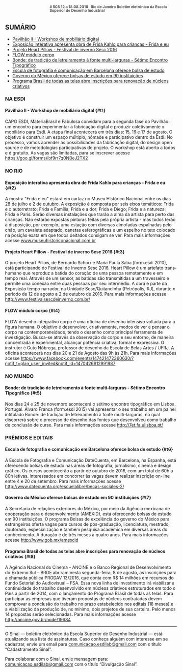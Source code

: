 <!--
---
title: sinal 508 - Esdi
-->
<div style="  width:40em;max-width: 40em;margin: 0 auto;" markdown=1>

<div style="background:url(img/selo.png) no-repeat;line-height:1em;font-size:0.85em;font-weight:bold;color:#555;padding: 0 0 0 145px;margin:0 0 3em 0;" markdown="1">
# 508
12 a 18.08.2016   Rio de Janeiro   
Boletim eletrônico da Escola Superior de Desenho Industrial
</div>



## SUMÁRIO 

  * [Pavilhão II - Workshop de mobiliário digital](#t1)
  * [Exposição interativa apresenta obra de Frida Kahlo para crianças - Frida e eu](#t2)
  * [Projeto Heart Pillow - Festival de inverno Sesc 2016](#t3)
  * [FLOW módulo corpo](#t4)
  * [Bonde: de tradição de letreiramento à fonte multi-larguras - Sétimo Encontro Tipográfico](#t5)
  * [Escola de fotografia e comunicação em Barcelona oferece bolsa de estudo](#t6)
  * [Governo do México oferece bolsas de estudo em 90 instituições](#t7)
  * [Programa Brasil de todas as telas abre inscrições para renovação de núcleos criativos](#t8)

### NA ESDI 

#### Pavilhão II - Workshop de mobiliário digital {#t1}

CAPO ESDI, MateriaBrasil e Fabulosa convidam para a segunda fase do Pavilhão: um encontro para experimentar a fabricação digital e produzir coletivamente o mobiliário para Esdi. A etapa final acontecerá em três dias: 15, 16 e 17 de agosto. O objetivo é construir um espaço múltiplo, nômade e participativo dentro da Esdi. No processo, vamos aprender as possibilidades da fabricação digital, do design open source e de metodologias participativas de projeto. O workshop está aberto a todos e é gratuito. As vagas são limitadas, para se inscrever acesse https://goo.gl/forms/ibf9rr7q0NBeJ2TX2 

### NO RIO

#### Exposição interativa apresenta obra de Frida Kahlo para crianças - Frida e eu {#t2}

A mostra "Frida e eu" estará em cartaz no Museu Histórico Nacional entre os dias 28 de julho e 2 de outubro. A exposição é composta por seis eixos temáticos: Frida e o autorretrato; Frida e Família; Frida e a dor; Frida e Diego; Frida e a natureza; Frida e Paris. Serão diversas instalações que trarão a alma da artista para perto das crianças. Não estarão expostas pinturas feitas pela própria artista - mas todos terão à disposição, por exemplo, uma estação com diversas almofadas espalhadas pelo chão, um cavalete adaptado, canetas esferográficas e um espelho no teto colocado na posição exata em que todos deitados consigam se ver. Para mais informações acesse www.museuhistoriconacional.com.br 


#### Projeto Heart Pillow - Festival de inverno Sesc 2016 {#t3} 

O projeto Heart Pillow, de Bernardo Schorr e Maria Paula Saba (form.esdi 2010), está participando do Festival de Inverno Sesc 2016. Heart Pillow é um artefato trans-humano que reproduz a batida do coração de uma pessoa remotamente e em tempo real. Através de um sensor, as batidas são transmitidas a um travesseiro e permite uma conexão entre duas pessoas por seu intermédio. A obra é parte da Exposição tempo narrador, na Unidade Sesc/Quitandinha (Petrópolis, RJ), durante o período de 12 de agosto a 2 de outubro de 2016. Para mais informações acesse http://www.festivalsescdeinverno.com.br/ 

#### FLOW módulo corpo {#t4}

FLOW desenho integrativo corpo é uma oficina de desenho intensivo voltada para a figura humana. O objetivo é desenvolver, criativamente, modos de ver e pensar o corpo na contemporaneidade, tendo o desenho como principal ferramenta de investigação. Busca-se através da observação do corpo e seu entorno, de maneira concentrada e experimental, alcançar potência criativa, formal e expressiva. O instrutor é Guto Nóbrega, professor de desenho da Escola de Belas Artes / UFRJ. A oficina acontecerá nos dias 20 e 21 de Agosto das 9h às 21h. Para mais informações acesse https://www.facebook.com/events/147421472360630/?notif_t=plan_user_invited&notif_id=1470426912991987 

### NO MUNDO

#### Bonde: de tradição de letreiramento à fonte multi-larguras - Sétimo Encontro Tipográfico {#t5}

Nos dias 24 e 25 de novembro acontecerá o sétimo encontro tipográfico em Lisboa, Portugal. Álvaro Franca (form.esdi 2015) vai apresentar o seu trabalho em um painel intitulado Bonde: de tradição de letreiramento à fonte multi-larguras, no qual discorrerá sobre o processo de desenho das fontes que desenvolveu como trabalho de conclusão de curso. Para mais informações acesse http://7et.fa.ulisboa.pt/ 

### PRÊMIOS E EDITAIS

#### Escola de fotografia e comunicação em Barcelona oferece bolsa de estudo {#t6}

A Escola de Fotografia e Comunicação DateCuenta, em Barcelona, na Espanha, está oferecendo bolsas de estudo nas áreas de fotografia, jornalismo, cinema e design gráfico. Os cursos acontecerão a partir de outubro de 2016, com um total de 60h a 80h letivas. Interessados em concorrer às vagas devem realizar inscrição on-line entre 4 e 20 de setembro. Para mais informações acesse http://www.datecuenta.org/escuelalibre/becas-sociales-2/ 

#### Governo do México oferece bolsas de estudo em 90 instituições {#t7}

A Secretaria de relações exteriores do México, por meio da Agência mexicana de cooperação para o desenvolvimento (AMEXID), está oferecendo bolsas de estudo em 90 instituições. O programa Bolsas de excelência do governo do México para estrangeiros oferta vagas para cursos de pós-graduação, licenciatura, mestrado, doutorado, especialização e também pesquisa acadêmica em diversas áreas do conhecimento. A duração é de três meses a quatro anos. Para mais informações acesse http://www.gob.mx/amexcid 

#### Programa Brasil de todas as telas abre inscrições para renovação de núcleos criativos {#t8}

A Agência Nacional do Cinema - ANCINE e o Banco Regional de Desenvolvimento do Extremo Sul – BRDE abriram nesta segunda-feira, 8 de agosto, as inscrições para a chamada pública PRODAV 13/2016, que conta com R$ 14 milhões em recursos do Fundo Setorial do Audiovisual – FSA. Essa nova linha de investimento irá viabilizar a continuidade do trabalho desenvolvido em núcleos criativos estruturados em todo o País a partir de 2014, com o lançamento do Programa Brasil de todas as telas. Para participar as empresas que tiveram propostas de núcleos contratadas devem comprovar a conclusão do trabalho no prazo estabelecido nos editais (18 meses) e a viabilização da produção de, no mínimo, dois projetos de sua carteira. Pelo menos 14 propostas serão selecionadas. Para mais informações acesse http://ancine.gov.br/node/19684 


- - -

O Sinal — boletim eletrônico da Escola Superior de Desenho Industrial — está atualizando sua lista de assinaturas. Caso conheça alguém com interesse em se cadastrar, envie um email para comunicacao.esdilab@gmail.com com o título “Cadastramento Sinal”. 

Para colaborar com o Sinal, envie mensagem para: comunicacao.esdilab@gmail.com com o título “Divulgação Sinal”.

</div>

<img src="img/selo.png" style="display:none;opacity:0;width:0;height:0;" />
